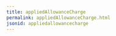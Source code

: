 ```yaml
---
title: appliedAllowanceCharge
permalink: appliedAllowanceCharge.html
jsonid: appliedallowancecharge
---
```

